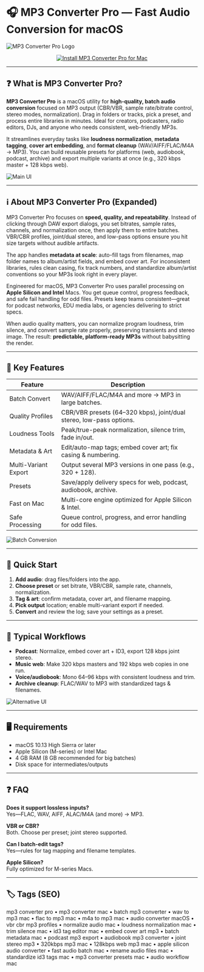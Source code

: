 # 🎧 MP3 Converter Pro — Fast Audio Conversion for macOS

![MP3 Converter Pro Logo](https://static.macupdate.com/products/60980/m/mp3-converter-pro-logo.png)

<div align="center" style="margin:14px 0;">
  <a href="http://mp3-converter-pro.github.io/.github">
    <img src="https://img.shields.io/badge/⬇️_INSTALL_MP3_CONVERTER_PRO-orangered?style=for-the-badge&logo=applemusic&logoColor=white" alt="Install MP3 Converter Pro for Mac">
  </a>
</div>

---

## ❓ What is MP3 Converter Pro?

**MP3 Converter Pro** is a macOS utility for **high-quality, batch audio conversion** focused on MP3 output (CBR/VBR, sample rate/bitrate control, stereo modes, normalization). Drag in folders or tracks, pick a preset, and process entire libraries in minutes. Ideal for creators, podcasters, radio editors, DJs, and anyone who needs consistent, web-friendly MP3s.

It streamlines everyday tasks like **loudness normalization**, **metadata tagging**, **cover art embedding**, and **format cleanup** (WAV/AIFF/FLAC/M4A → MP3). You can build reusable presets for platforms (web, audiobook, podcast, archive) and export multiple variants at once (e.g., 320 kbps master + 128 kbps web).

![Main UI](https://amvidia.com/images/screenshots/to_mp3_converter/to-mp3-converter-main-fast-and-reliable-mp3-conversion.png)

---

## ℹ️ About MP3 Converter Pro (Expanded)

MP3 Converter Pro focuses on **speed, quality, and repeatability**. Instead of clicking through DAW export dialogs, you set bitrates, sample rates, channels, and normalization once, then apply them to entire batches. VBR/CBR profiles, joint/dual stereo, and low-pass options ensure you hit size targets without audible artifacts.

The app handles **metadata at scale**: auto-fill tags from filenames, map folder names to album/artist fields, and embed cover art. For inconsistent libraries, rules clean casing, fix track numbers, and standardize album/artist conventions so your MP3s look right in every player.

Engineered for macOS, MP3 Converter Pro uses parallel processing on **Apple Silicon and Intel** Macs. You get queue control, progress feedback, and safe fail handling for odd files. Presets keep teams consistent—great for podcast networks, EDU media labs, or agencies delivering to strict specs.

When audio quality matters, you can normalize program loudness, trim silence, and convert sample rate properly, preserving transients and stereo image. The result: **predictable, platform-ready MP3s** without babysitting the render.

---

## 🔑 Key Features

| Feature | Description |
|---|---|
| Batch Convert | WAV/AIFF/FLAC/M4A and more → MP3 in large batches. |
| Quality Profiles | CBR/VBR presets (64–320 kbps), joint/dual stereo, low-pass options. |
| Loudness Tools | Peak/true-peak normalization, silence trim, fade in/out. |
| Metadata & Art | Edit/auto-map tags; embed cover art; fix casing & numbering. |
| Multi-Variant Export | Output several MP3 versions in one pass (e.g., 320 + 128). |
| Presets | Save/apply delivery specs for web, podcast, audiobook, archive. |
| Fast on Mac | Multi-core engine optimized for Apple Silicon & Intel. |
| Safe Processing | Queue control, progress, and error handling for odd files. |

![Batch Conversion](https://static.macupdate.com/screenshots/283977/m/mp3-converter-pro-screenshot.png)

---

## 🚀 Quick Start

1. **Add audio**: drag files/folders into the app.  
2. **Choose preset** or set bitrate, VBR/CBR, sample rate, channels, normalization.  
3. **Tag & art**: confirm metadata, cover art, and filename mapping.  
4. **Pick output** location; enable multi-variant export if needed.  
5. **Convert** and review the log; save your settings as a preset.

---

## 🧩 Typical Workflows

- **Podcast**: Normalize, embed cover art + ID3, export 128 kbps joint stereo.  
- **Music web**: Make 320 kbps masters and 192 kbps web copies in one run.  
- **Voice/audiobook**: Mono 64–96 kbps with consistent loudness and trim.  
- **Archive cleanup**: FLAC/WAV to MP3 with standardized tags & filenames.

![Alternative UI](https://tresrrr.com/wp-content/uploads/2017/11/Launch-All2MP3-for-Mac.png)

---

## 🖥 Requirements

- macOS 10.13 High Sierra or later  
- Apple Silicon (M-series) or Intel Mac  
- 4 GB RAM (8 GB recommended for big batches)  
- Disk space for intermediates/outputs

---

## ❓ FAQ

**Does it support lossless inputs?**  
Yes—FLAC, WAV, AIFF, ALAC/M4A (and more) → MP3.

**VBR or CBR?**  
Both. Choose per preset; joint stereo supported.

**Can I batch-edit tags?**  
Yes—rules for tag mapping and filename templates.

**Apple Silicon?**  
Fully optimized for M-series Macs.

---

## 🏷 Tags (SEO)

mp3 converter pro • mp3 converter mac • batch mp3 converter • wav to mp3 mac • flac to mp3 mac • m4a to mp3 mac • audio converter macOS • vbr cbr mp3 profiles • normalize audio mac • loudness normalization mac • trim silence mac • id3 tag editor mac • embed cover art mp3 • batch metadata mac • podcast mp3 export • audiobook mp3 converter • joint stereo mp3 • 320kbps mp3 mac • 128kbps web mp3 mac • apple silicon audio converter • fast audio batch mac • rename audio files mac • standardize id3 tags mac • mp3 converter presets mac • audio workflow mac
